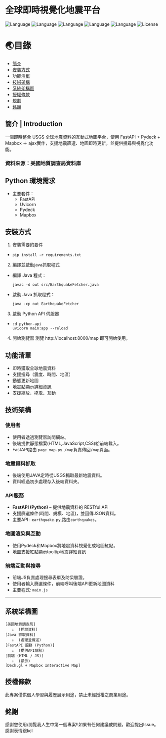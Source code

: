   # 全球即時視覺化地震平台
![Language](https://img.shields.io/badge/language-python-blue)
![Language](https://img.shields.io/badge/language-JS-yellow)
![Language](https://img.shields.io/badge/language-JAVA-red)
![Language](https://img.shields.io/badge/language-CSS-purple)
![Language](https://img.shields.io/badge/language-HTML-brown)
![License](https://img.shields.io/badge/license-yes-yellow)

# 🌏目錄
- [簡介](#專案簡介)
- [安裝方式](#安裝方式)
- [功能清單](#功能清單)
- [技術架構](#技術架構)
- [系統架構圖](#系統架構圖)
- [授權條款](#授權條款)
- [規劃](#規劃)
- [銘謝](#銘謝)
  
## 簡介 | Introduction
一個即時整合 USGS 全球地震資料的互動式地圖平台，使用 FastAPI + Pydeck + Mapbox ＋ ajax實作，支援地震篩選、地圖即時更新，並提供搜尋與視覺化功能。  
### 資料來源：美國地質調查局資料庫  

## Python 環境需求
- 主要套件：
  - FastAPI
  - Uvicorn
  - Pydeck
  - Mapbox

## 安裝方式
1. 安裝需要的要件
- ```
  pip install -r requirements.txt
  ```
2. 編譯並啟動java抓取程式
- 編譯 Java 程式：
  ```
  javac -d out src/EarthquakeFetcher.java
  ```
- 啟動 Java 抓取程式：
  ```
  java -cp out EarthquakeFetcher
  ```
3. 啟動 Python API 伺服器
- ```
  cd python-api
  uvicorn main:app --reload
  ```
4. 開始瀏覽器
瀏覽 http://localhost:8000/map 即可開始使用。

## 功能清單
- 即時獲取全球地震資料
- 支援搜尋（震度、時間、地區）
- 動態更新地圖
- 地震點顯示詳細資訊
- 支援縮放、拖曳、互動

## 技術架構
### 使用者
  - 使用者透過瀏覽器訪問網站。
  - 後端提供靜態檔案(HTML,JavaScript,CSS)給前端載入。
  - FastAPI路由 `page_map.py /map`負責傳回`/map`頁面。  
### 地震資料抓取
  - 後端使用JAVA定時從USGS抓取最新地震資料。
  - 資料經過初步處理存入後端資料夾。
### API服務
  - **FastAPI (Python)** – 提供地震資料的 RESTful API
  - 支援篩選條件(時間、規模、地區)，並回傳JSON資料。
  - 主要API : `earthquake.py`,路由`earthquakes`。  
### 地圖渲染與互動
  - 使用Pydeck和Mapbox將地震資料視覺化成地圖紅點。
  - 地圖支援紅點顯示tooltip地震詳細資訊
### 前端互動與搜尋
  - 前端JS負責處理搜尋表單及防呆驗證。
  - 使用者輸入篩選條件，前端呼叫後端API更新地圖資料
  - 主要程式: `main.js`  

---
## 系統架構圖

```
[美國地質調查局] 
   ↓  (抓取資料)
[Java 抓取資料]
   ↓  (處理並傳送)
[FastAPI 服務 (Python)]
   ↓  (提供API端點)
[前端 (HTML / JS)]
   ↓  (顯示)
[Deck.gl + Mapbox Interactive Map]
```
## 授權條款
此專案僅供個人學習與履歷展示用途，禁止未經授權之商業用途。  

## 銘謝
感謝您使用/閱覽我人生中第一個專案!!如果有任何建議或問題，歡迎提出Issue。  
感謝表情跟kcl
